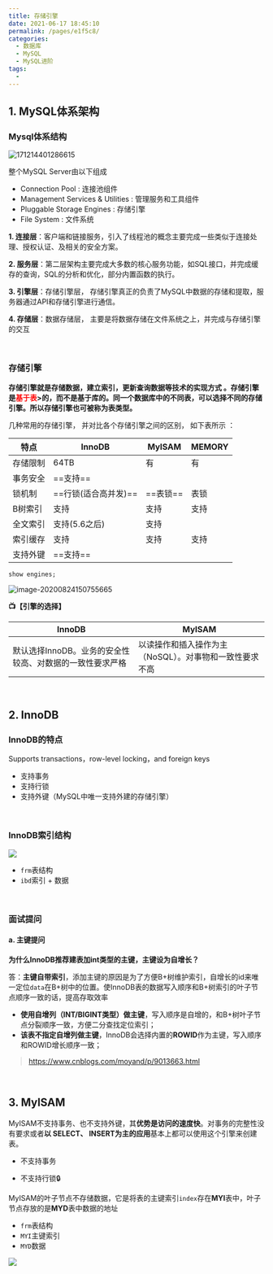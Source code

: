 ```yaml
---
title: 存储引擎
date: 2021-06-17 18:45:10
permalink: /pages/e1f5c8/
categories:
  - 数据库
  - MySQL
  - MySQL进阶
tags:
  - 
---
```


##  1. MySQL体系架构

### Mysql体系结构

![171214401286615](https://iqqcode-blog.oss-cn-beijing.aliyuncs.com/img-2021-later/20210626232710.jpg) 

整个MySQL Server由以下组成

- Connection Pool : 连接池组件
- Management Services & Utilities : 管理服务和工具组件
- Pluggable Storage Engines : 存储引擎
- File System : 文件系统

**1. 连接层**：客户端和链接服务，引入了线程池的概念主要完成一些类似于连接处理、授权认证、及相关的安全方案。

**2. 服务层**：第二层架构主要完成大多数的核心服务功能，如SQL接口，并完成缓存的查询，SQL的分析和优化，部分内置函数的执行。

**3. 引擎层**：存储引擎层， 存储引擎真正的负责了MySQL中数据的存储和提取，服务器通过API和存储引擎进行通信。

**4. 存储层**：数据存储层， 主要是将数据存储在文件系统之上，并完成与存储引擎的交互

<br>

### 存储引擎

**存储引擎就是存储数据，建立索引，更新查询数据等技术的实现方式 。存储引擎是<font color = red>基于表</font>>的，而不是基于库的。同一个数据库中的不同表，可以选择不同的存储引擎。所以存储引擎也可被称为表类型。**

几种常用的存储引擎， 并对比各个存储引擎之间的区别， 如下表所示 ： 

| 特点     | InnoDB               | MyISAM   | MEMORY |
| -------- | -------------------- | -------- | ------ |
| 存储限制 | 64TB                 | 有       | 有     |
| 事务安全 | ==支持==             |          |        |
| 锁机制   | ==行锁(适合高并发)== | ==表锁== | 表锁   |
| B树索引  | 支持                 | 支持     | 支持   |
| 全文索引 | 支持(5.6之后)        | 支持     |        |
| 索引缓存 | 支持                 | 支持     | 支持   |
| 支持外键 | ==支持==             |          |        |

```shell
show engines;
```

![image-20200824150755665](https://iqqcode-blog.oss-cn-beijing.aliyuncs.com/img-2021-later/20210626232715.png)

**📺【引擎的选择】**

| InnoDB                                                   | MyISAM                                                  |
| -------------------------------------------------------- | ------------------------------------------------------- |
| 默认选择InnoDB。业务的安全性较高、对数据的一致性要求严格 | 以读操作和插入操作为主（NoSQL）。对事物和一致性要求不高 |

<br>

## 2. InnoDB

### InnoDB的特点

Supports transactions，row-level locking，and foreign keys

- 支持事务
- 支持行锁
- 支持外键（MySQL中唯一支持外建的存储引擎）

<br>

### InnoDB索引结构

![](https://iqqcode-blog.oss-cn-beijing.aliyuncs.com/img-2021-later/20210626232726.png)

- `frm`表结构
- `ibd`索引 + 数据

<br>

### 面试提问

#### a. 主键提问

**为什么InnoDB推荐建表加int类型的主键，主键设为自增长？**

答：**主键自带索引**，添加主键的原因是为了方便B+树维护索引，自增长的id来唯一定位`data`在B+树中的位置。使InnoDB表的数据写入顺序和B+树索引的叶子节点顺序一致的话，提高存取效率

- **使用自增列（INT/BIGINT类型）做主键**，写入顺序是自增的，和B+树叶子节点分裂顺序一致，方便二分查找定位索引；
- **该表不指定自增列做主键**，InnoDB会选择内置的**ROWID**作为主键，写入顺序和ROWID增长顺序一致；

> https://www.cnblogs.com/moyand/p/9013663.html



<br>

## 3. MyISAM

MyISAM不支持事务、也不支持外键，其**优势是访问的速度快**。对事务的完整性没有要求或者**以 SELECT、 INSERT为主的应用**基本上都可以使用这个引擎来创建表。

- 不支持事务

- 不支持行锁🔒

MyISAM的叶子节点不存储数据，它是将表的主键索引`index`存在**MYI**表中，叶子节点存放的是**MYD**表中数据的地址

- `frm`表结构
- `MYI`主键索引
- `MYD`数据

![](https://iqqcode-blog.oss-cn-beijing.aliyuncs.com/img-2021-later/20210626232755.png)